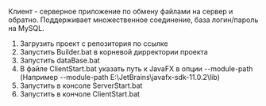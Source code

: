 Клиент - серверное приложение по обмену файлами на сервер и обратно.
Поддерживает множественное соединение, база логин/пароль на MySQL.



1. Загрузить проект с репозитория по ссылке 
2. Запустить Builder.bat в корневой дирректории проекта 
3. Запустить dataBase.bat
4. В файле ClientStart.bat указать путь к JavaFX в опции --module-path (Например --module-path E:\JetBrains\javafx-sdk-11.0.2\lib)
5. Запустить в консоле ServerStart.bat
6. Запустить в кончоле ClientStart.bat
